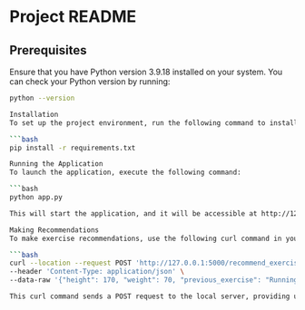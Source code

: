 # Project README

## Prerequisites

Ensure that you have Python version 3.9.18 installed on your system. You can check your Python version by running:

```bash
python --version

Installation
To set up the project environment, run the following command to install dependencies from the requirements.txt file:

```bash
pip install -r requirements.txt

Running the Application
To launch the application, execute the following command:

```bash
python app.py

This will start the application, and it will be accessible at http://127.0.0.1:5000/.

Making Recommendations
To make exercise recommendations, use the following curl command in your terminal:

```bash
curl --location --request POST 'http://127.0.0.1:5000/recommend_exercises' \
--header 'Content-Type: application/json' \
--data-raw '{"height": 170, "weight": 70, "previous_exercise": "Running", "calories_goal": 2000}'

This curl command sends a POST request to the local server, providing user data (height, weight, previous exercise, and calories goal) in JSON format. Adjust the values accordingly for personalized recommendations.
